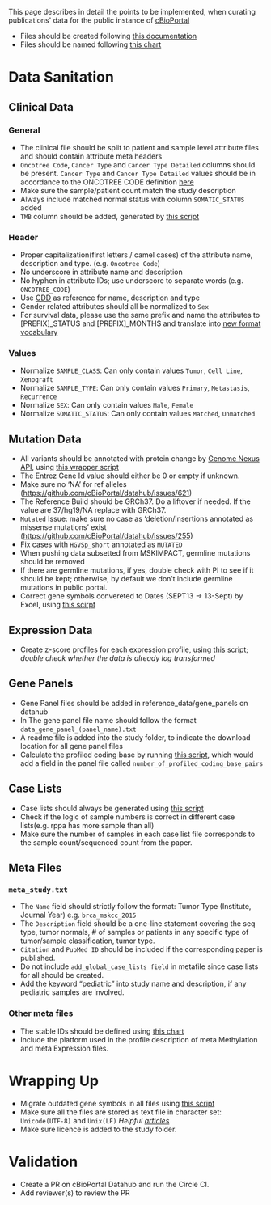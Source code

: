 This page describes in detail the points to be implemented, when curating publications' data for the public instance of [cBioPortal](cbioportal.org) 

- Files should be created following [this documentation](https://docs.cbioportal.org/5.1-data-loading/data-loading/file-formats)
- Files should be named following [this chart](https://github.com/cBioPortal/datahub/blob/master/docs/recommended_staging_filenames.md)

# Data Sanitation
## Clinical Data
### General
- The clinical file should be split to patient and sample level attribute files and should contain attribute meta headers
- `Oncotree Code`, `Cancer Type` and `Cancer Type Detailed` columns should be present. `Cancer Type` and `Cancer Type Detailed` values should be in accordance to the ONCOTREE CODE definition [here](http://oncotree.mskcc.org/#/home)
- Make sure the sample/patient count match the study description
- Always include matched normal status with column `SOMATIC_STATUS` added
- `TMB` column should be added, generated by [this script](https://github.com/cBioPortal/datahub-study-curation-tools/tree/master/tmb/calculate_tmb)
### Header
- Proper capitalization(first letters / camel cases) of the attribute name, description and type. (e.g. `Oncotree Code`) 
- No underscore in attribute name and description
- No hyphen in attribute IDs; use underscore to separate words (e.g. `ONCOTREE_CODE`)
- Use [CDD](http://oncotree.mskcc.org/cdd/swagger-ui.html#!/clinical-data-dictionary-controller/getClinicalAttributeMetadataBySearchTermsUsingPOST
) as reference for name, description and type
- Gender related attributes should all be normalized to `Sex`
- For survival data, please use the same prefix and name the attributes to [PREFIX]_STATUS and [PREFIX]_MONTHS and translate into [new format vocabulary](https://github.com/cBioPortal/datahub-study-curation-tools/blob/master/Survival_Data_Migration/survivalStatusVocabularies.txt)

### Values
- Normalize `SAMPLE_CLASS`: Can only contain values `Tumor`, `Cell Line`, `Xenograft`
- Normalize `SAMPLE_TYPE`: Can only contain values `Primary`, `Metastasis`, `Recurrence`
- Normalize `SEX`: Can only contain values `Male`, `Female`
- Normalize `SOMATIC_STATUS`: Can only contain values `Matched`, `Unmatched`

## Mutation Data
- All variants should be annotated with protein change by [Genome Nexus API](https://www.genomenexus.org/swagger-ui.html), using [this wrapper script](https://github.com/cBioPortal/datahub-study-curation-tools/tree/master/GN-annotation-wrapper)
- The Entrez Gene Id value should either be 0 or empty if unknown.
- Make sure no ‘NA’ for ref alleles (https://github.com/cBioPortal/datahub/issues/621)
- The Reference Build should be GRCh37. Do a liftover if needed. If the value are 37/hg19/NA replace with GRCh37. 
- `Mutated` Issue: make sure no case as ‘deletion/insertions annotated as missense mutations’ exist (https://github.com/cBioPortal/datahub/issues/255)
- Fix cases with `HGVSp_short` annotated as `MUTATED`
- When pushing data subsetted from MSKIMPACT, germline mutations should be removed
- If there are germline mutations, if yes, double check with PI to see if it should be kept; otherwise, by default we don’t include germline mutations in public portal. 
- Correct gene symbols convereted to Dates (SEPT13 -> 13-Sept) by Excel, using [this scirpt](https://github.com/cBioPortal/datahub-study-curation-tools/tree/master/hugo-symbol-corrector)

## Expression Data
- Create z-score profiles for each expression profile, using [this script](https://github.com/cBioPortal/datahub-study-curation-tools/tree/master/zscores/zscores_relative_allsamples); *double check whether the data is already log transformed* 

## Gene Panels
- Gene Panel files should be added in reference_data/gene_panels on datahub
- In The gene panel file name should follow the format `data_gene_panel_(panel_name).txt`
- A readme file is added into the study folder, to indicate the download location for all gene panel files
- Calculate the profiled coding base by running [this script](https://github.com/cBioPortal/datahub-study-curation-tools/tree/master/tmb/calculate_number_of_profiled_coding_base_pairs), which would add a field in the panel file called `number_of_profiled_coding_base_pairs`

## Case Lists
- Case lists should always be generated using [this script](https://github.com/cBioPortal/datahub-study-curation-tools/tree/master/generate-case-lists)
- Check if the logic of sample numbers is correct in different case lists(e.g. rppa has more sample than all)
- Make sure the number of samples in each case list file corresponds to the sample count/sequenced count from the paper.

## Meta Files
### `meta_study.txt`
- The `Name` field should strictly follow the format: Tumor Type (Institute, Journal Year) e.g. `brca_mskcc_2015`
- The `Description` field should be a one-line statement covering the seq type, tumor normals, # of samples or patients in any specific type of tumor/sample classification, tumor type.
- `Citation` and `PubMed ID` should be included if the corresponding paper is published.
- Do not include `add_global_case_lists field` in metafile since case lists for all should be created.
- Add the keyword “pediatric” into study name and description, if any pediatric samples are involved. 
### Other meta files
- The stable IDs should be defined using [this chart](https://github.com/cBioPortal/datahub/blob/master/docs/recommended_staging_filenames.md)
- Include the platform used in the profile description of meta Methylation and meta Expression files.

# Wrapping Up
- Migrate outdated gene symbols in all files using [this script](https://github.com/cBioPortal/datahub-study-curation-tools/tree/master/gene-table-update/data-file-migration)
- Make sure all the files are stored as text file in character set: `Unicode(UTF-8)` and `Unix(LF)` *Helpful [articles](https://sites.psu.edu/symbolcodes/software/textfile/)*
- Make sure licence is added to the study folder.

# Validation
- Create a PR on cBioPortal Datahub and run the Circle CI. 
- Add reviewer(s) to review the PR
